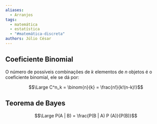 ```yaml
---
aliases:
  - Arranjos
tags:
  - matemática
  - estatística
  - "#matemática-discreta"
authors: Júlio César
---
```

## Coeficiente Binomial

O número de possíveis combinações de $k$ elementos de $n$ objetos é o coeficiente binomial, ele se dá por:

$$\Large C^n_k = \binom{n}{k} = \frac{n!}{k!(n-k)!}$$

## Teorema de Bayes

$$\Large P(A | B) = \frac{P(B | A) P (A)}{P(B)}$$
